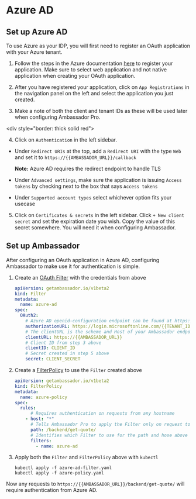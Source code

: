 # Azure AD

## Set up Azure AD

To use Azure as your IDP, you will first need to register an OAuth application with your Azure tenant.

1. Follow the steps in the Azure documentation [here](https://docs.microsoft.com/en-us/azure/active-directory/develop/v1-protocols-openid-connect-code#register-your-application-with-your-ad-tenant) to register your application. Make sure to select web application and not native application when creating your OAuth application.

2. After you have registered your application, click on `App Registrations` in the navigation panel on the left and select the application you just created.

3. Make a note of both the client and tenant IDs as these will be used later when configuring Ambassador Pro.

<div style="border: thick solid red"> </div>

4.  Click on `Authentication` in the left sidebar.

   - Under `Redirect URIs` at the top, add a `Redirect URI` with the type `Web` and set it to `https://{{AMBASSADOR_URL}}/callback`

      **Note:** Azure AD requires the redirect endpoint to handle TLS

   - Under `Advanced settings`, make sure the application is issuing `Access tokens` by checking next to the box that says `Access tokens`
   - Under `Supported account types` select whichever option fits your usecase

5. Click on `Certificates & secrets` in the left sidebar. Click `+ New client secret` and set the expiration date you wish. Copy the value of this secret somewhere. You will need it when configuring Ambassador.

## Set up Ambassador

After configuring an OAuth application in Azure AD, configuring Ambassador to make use it for authentication is simple.

1. Create an [OAuth Filter](/reference/filter-reference#filter-type-oauth2) with the credentials from above

    ```yaml
    apiVersion: getambassador.io/v1beta2
    kind: Filter
    metadata:
      name: azure-ad
    spec:
      OAuth2:
        # Azure AD openid-configuration endpoint can be found at https://login.microsoftonline.com/common/v2.0/.well-known/openid-configuration
        authorizationURL: https://login.microsoftonline.com/{{TENANT_ID}}/v2.0 
        # The clientURL is the scheme and Host of your Ambassador endpoint
        clientURL: https://{{AMBASSADOR_URL}}
        # Client ID from step 3 above
        clientID: CLIENT_ID
        # Secret created in step 5 above
        secret: CLIENT_SECRET
    ```

2. Create a [FilterPolicy](/reference/filter-reference#filterpolicy-definition) to use the `Filter` created above

    ```yaml
    apiVersion: getambassador.io/v1beta2
    kind: FilterPolicy
    metadata:
      name: azure-policy
    spec:
      rules:
          # Requires authentication on requests from any hostname
        - host: "*"
          # Tells Ambassador Pro to apply the Filter only on request to the /backend/get-quote/ endpoint from the tour application(https://www.getambassador.io/user-guide/getting-started#3-creating-your-first-service)
          path: /backend/get-quote/
          # Identifies which Filter to use for the path and hose above
          filters:
            - name: azure-ad
    ```

3. Apply both the `Filter` and `FilterPolicy` above with `kubectl`

    ```
    kubectl apply -f azure-ad-filter.yaml
    kubectl apply -f azure-policy.yaml
    ```

Now any requests to `https://{{AMBASSADOR_URL}}/backend/get-quote/` will require authentication from Azure AD.
